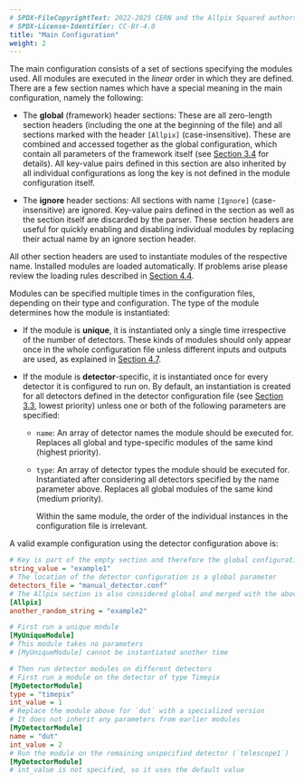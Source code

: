 ```yaml
---
# SPDX-FileCopyrightText: 2022-2025 CERN and the Allpix Squared authors
# SPDX-License-Identifier: CC-BY-4.0
title: "Main Configuration"
weight: 2
---
```


The main configuration consists of a set of sections specifying the modules used. All modules are executed in the *linear*
order in which they are defined. There are a few section names which have a special meaning in the main configuration, namely
the following:

- The **global** (framework) header sections:
  These are all zero-length section headers (including the one at the beginning of the file) and all sections marked with
  the header `[Allpix]` (case-insensitive). These are combined and accessed together as the global configuration, which
  contain all parameters of the framework itself (see [Section 3.4](./04_framework_parameters.md) for details). All
  key-value pairs defined in this section are also inherited by all individual configurations as long the key is not
  defined in the module configuration itself.

- The **ignore** header sections:
  All sections with name `[Ignore]` (case-insensitive) are ignored. Key-value pairs defined in the section as well as the
  section itself are discarded by the parser. These section headers are useful for quickly enabling and disabling
  individual modules by replacing their actual name by an ignore section header.

All other section headers are used to instantiate modules of the respective name. Installed modules are loaded automatically.
If problems arise please review the loading rules described in
[Section 4.4](../04_framework/04_modules.md#module-instantiation).

Modules can be specified multiple times in the configuration files, depending on their type and configuration. The type of
the module determines how the module is instantiated:

- If the module is **unique**, it is instantiated only a single time irrespective of the number of detectors. These kinds
  of modules should only appear once in the whole configuration file unless different inputs and outputs are used, as
  explained in [Section 4.7](../04_framework/07_module_io.md).

- If the module is **detector**-specific, it is instantiated once for every detector it is configured to run on. By
  default, an instantiation is created for all detectors defined in the detector configuration file
  (see [Section 3.3](./03_detector_configuration.md), lowest priority) unless one or both of the following parameters are
  specified:

  - `name`:
    An array of detector names the module should be executed for. Replaces all global and type-specific modules of the
    same kind (highest priority).

  - `type`:
    An array of detector types the module should be executed for. Instantiated after considering all detectors specified
    by the name parameter above. Replaces all global modules of the same kind (medium priority).

    Within the same module, the order of the individual instances in the configuration file is irrelevant.

A valid example configuration using the detector configuration above is:

```ini
# Key is part of the empty section and therefore the global configuration
string_value = "example1"
# The location of the detector configuration is a global parameter
detectors_file = "manual_detector.conf"
# The Allpix section is also considered global and merged with the above
[Allpix]
another_random_string = "example2"

# First run a unique module
[MyUniqueModule]
# This module takes no parameters
# [MyUniqueModule] cannot be instantiated another time

# Then run detector modules on different detectors
# First run a module on the detector of type Timepix
[MyDetectorModule]
type = "timepix"
int_value = 1
# Replace the module above for `dut` with a specialized version
# It does not inherit any parameters from earlier modules
[MyDetectorModule]
name = "dut"
int_value = 2
# Run the module on the remaining unspecified detector (`telescope1`)
[MyDetectorModule]
# int_value is not specified, so it uses the default value
```
